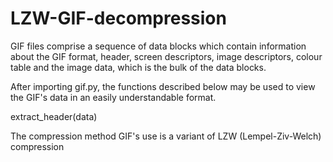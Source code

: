 # LZW-GIF-decompression

GIF files comprise a sequence of data blocks which contain information about the GIF format, header, screen descriptors, image descriptors, colour table and the image data, which is the bulk of the data blocks.

After importing gif.py, the functions described below may be used to view the GIF's data in an easily understandable format.



extract_header(data)


The compression method GIF's use is a variant of LZW (Lempel-Ziv-Welch) compression
